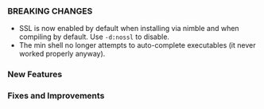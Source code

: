 ### BREAKING CHANGES

* SSL is now enabled by default when installing via nimble and when compiling by default. Use `-d:nossl` to disable.
* The min shell no longer attempts to auto-complete executables (it never worked properly anyway).


### New Features

### Fixes and Improvements


